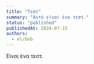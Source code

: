 ```yaml
---
title: "Τεστ"
summary: "Αυτό είναι ένα τεστ."
status: "published"
publishedAt: 2024-07-15
authors:
  - el/bob
---
```


Είναι ένα τεστ.
